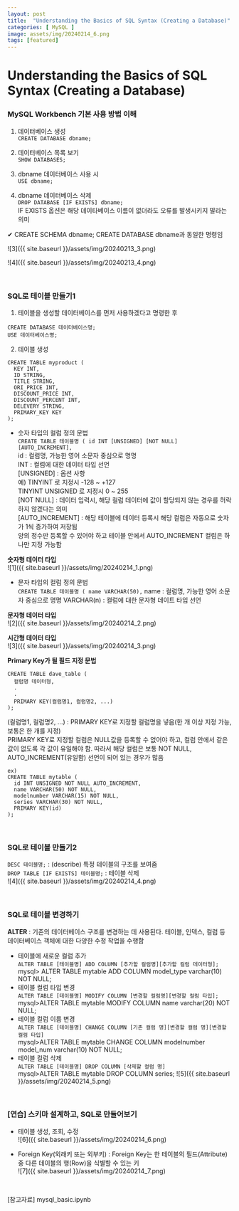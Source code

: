 ```yaml
---
layout: post
title:  "Understanding the Basics of SQL Syntax (Creating a Database)"
categories: [ MySQL ]
image: assets/img/20240214_6.png
tags: [featured]
---
```

  
# Understanding the Basics of SQL Syntax (Creating a Database)  
  
### MySQL Workbench 기본 사용 방법 이해  
  
1. 데이터베이스 생성  
`CREATE DATABASE dbname;`  
   
2. 데이터베이스 목록 보기  
`SHOW DATABASES;` 
   
3. dbname 데이터베이스 사용 시  
`USE dbname;`  
   
4. dbname 데이터베이스 삭제  
`DROP DATABASE [IF EXISTS] dbname;`  
IF EXISTS 옵션은 해당 데이타베이스 이름이 없더라도 오류를 발생시키지 말라는 의미  
  
✔︎ CREATE SCHEMA dbname; CREATE DATABASE dbname과 동일한 명령임  
  
![3]({{ site.baseurl }}/assets/img/20240213_3.png)  
  
![4]({{ site.baseurl }}/assets/img/20240213_4.png)  
  
<br>

### SQL로 테이블 만들기1  
1. 테이블을 생성할 데이터베이스를 먼저 사용하겠다고 명령한 후  
~~~  
CREATE DATABASE 데이터베이스명;  
USE 데이터베이스명;  
~~~  
  
2. 테이블 생성  
~~~  
CREATE TABLE myproduct (  
  KEY INT,  
  ID STRING,  
  TITLE STRING,  
  ORI_PRICE INT,  
  DISCOUNT_PRICE INT,  
  DISCOUNT_PERCENT INT,  
  DELEVERY STRING,  
  PRIMARY_KEY KEY  
);  
~~~  
  
- 숫자 타입의 컬럼 정의 문법   
`CREATE TABLE 테이블명 ( id INT [UNSIGNED] [NOT NULL] [AUTO_INCREMENT],`  
id : 컬럼명, 가능한 영어 소문자 중심으로 명명  
INT : 컬럼에 대한 데이터 타입 선언  
[UNSIGNED] : 옵션 사항  
예) TINYINT 로 지정시 -128 ~ +127   
      TINYINT UNSIGNED 로 지정시 0 ~ 255  
[NOT NULL] : 데이터 입력시, 해당 컬럼 데이터에 값이 할당되지 않는 경우를 허락하지 않겠다는 의미  
[AUTO_INCREMENT] : 해당 테이블에 데이터 등록시 해당 컬럼은 자동으로 숫자가 1씩 증가하여 저장됨  
양의 정수만 등록할 수 있어야 하고 테이블 안에서 AUTO_INCREMENT 컬럼은 하나만 지정 가능함  
  
**숫자형 데이터 타입**  
![1]({{ site.baseurl }}/assets/img/20240214_1.png)  
  
- 문자 타입의 컬럼 정의 문법  
`CREATE TABLE 테이블명 ( name VARCHAR(50),` 
name : 컬럼명, 가능한 영어 소문자 중심으로 명명 
VARCHAR(n) : 컬럼에 대한 문자형 데이트 타입 선언  
  
**문자형 데이터 타입**  
![2]({{ site.baseurl }}/assets/img/20240214_2.png)  
  
**시간형 데이터 타입**  
![3]({{ site.baseurl }}/assets/img/20240214_3.png)  
  
**Primary Key가 될 필드 지정 문법**  
~~~  
CREATE TABLE dave_table (  
  컬럼명 데이터형,  
  . 
  . 
  PRIMARY KEY(컬럼명1, 컬럼명2, ...)  
);  
~~~  
(컬럼명1, 컬럼명2, ...) : PRIMARY KEY로 지정할 컬럼명을 넣음(한 개 이상 지정 가능, 보통은 한 개를 지정)  
PRIMARY KEY로 지정할 컬럼은 NULL값을 등록할 수 없어야 하고, 컬럼 안에서 같은 값이 없도록 각 값이 유일해야 함. 
따라서 해당 컬럼은 보통 NOT NULL, AUTO_INCREMENT(유일함) 선언이 되어 있는 경우가 많음  
``` 
ex)  
CREATE TABLE mytable (  
  id INT UNSIGNED NOT NULL AUTO_INCREMENT,  
  name VARCHAR(50) NOT NULL,  
  modelnumber VARCHAR(15) NOT NULL,  
  series VARCHAR(30) NOT NULL,  
  PRIMARY KEY(id)  
);  
```

<br>

### SQL로 테이블 만들기2  
`DESC 테이블명;` : (describe) 특정 테이블의 구조를 보여줌  
`DROP TABLE [IF EXISTS] 테이블명;` : 테이블 삭제  
![4]({{ site.baseurl }}/assets/img/20240214_4.png)  

<br>

### SQL로 테이블 변경하기   
**ALTER** : 기존의 데이터베이스 구조를 변경하는 데 사용된다. 테이블, 인덱스, 컬럼 등 데이터베이스 객체에 대한 다양한 수정 작업을 수행함  
- 테이블에 새로운 컬럼 추가  
`ALTER TABLE [테이블명] ADD COLUMN [추가할 컬럼명][추가할 컬럼 데이터형];`  
mysql> ALTER TABLE mytable ADD COLUMN model_type varchar(10) NOT NULL;  
- 테이블 컬럼 타입 변경  
`ALTER TABLE [테이블명] MODIFY COLUMN [변경할 컬럼명][변경할 컬럼 타입];`  
mysql>ALTER TABLE mytable MODIFY COLUMN name varchar(20) NOT NULL;  
- 테이블 컬럼 이름 변경  
`ALTER TABLE [테이블명] CHANGE COLUMN [기존 컬럼 명][변경할 컬럼 명][변경할 컬럼 타입]`  
mysql>ALTER TABLE mytable CHANGE COLUMN modelnumber model_num varchar(10) NOT NULL;  
- 테이블 컬럼 삭제  
`ALTER TABLE [테이블명] DROP COLUMN [삭제할 컬럼 명]`  
mysql>ALTER TABLE mytable DROP COLUMN series; 
![5]({{ site.baseurl }}/assets/img/20240214_5.png)  

<br>

### [연습] 스키마 설계하고, SQL로 만들어보기  
- 테이블 생성, 조회, 수정  
![6]({{ site.baseurl }}/assets/img/20240214_6.png)  
  
- Foreign Key(외래키 또는 외부키) : Foreign Key는 한 테이블의 필드(Attribute)중 다른 테이블의 행(Row)을 식별할 수 있는 키  
![7]({{ site.baseurl }}/assets/img/20240214_7.png)  

<br>

[참고자료] mysql_basic.ipynb  







